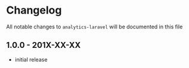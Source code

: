 # Changelog

All notable changes to `analytics-laravel` will be documented in this file

## 1.0.0 - 201X-XX-XX

- initial release
